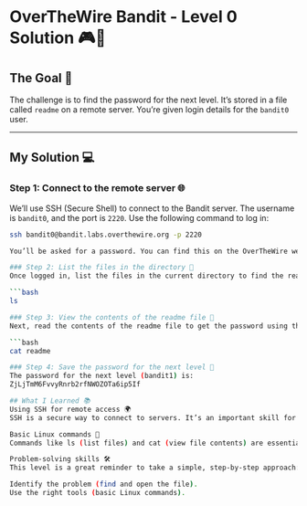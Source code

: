 # OverTheWire Bandit - Level 0 Solution 🎮🔐

## The Goal 🎯  
The challenge is to find the password for the next level. It’s stored in a file called `readme` on a remote server. You’re given login details for the `bandit0` user.  

---

## My Solution 💻  

### Step 1: Connect to the remote server 🌐  
We’ll use SSH (Secure Shell) to connect to the Bandit server. The username is `bandit0`, and the port is `2220`. Use the following command to log in:  

```bash
ssh bandit0@bandit.labs.overthewire.org -p 2220

You’ll be asked for a password. You can find this on the OverTheWire website or in the challenge instructions.

### Step 2: List the files in the directory 📂
Once logged in, list the files in the current directory to find the readme file using this command:

```bash
ls

### Step 3: View the contents of the readme file 📖
Next, read the contents of the readme file to get the password using the cat command:

```bash
cat readme

### Step 4: Save the password for the next level 🔑
The password for the next level (bandit1) is:
ZjLjTmM6FvvyRnrb2rfNWOZOTa6ip5If

## What I Learned 📚
Using SSH for remote access 🌍
SSH is a secure way to connect to servers. It’s an important skill for anyone working with servers or managing remote systems.

Basic Linux commands 🧭
Commands like ls (list files) and cat (view file contents) are essential tools for navigating and managing files on Linux.

Problem-solving skills 🛠️
This level is a great reminder to take a simple, step-by-step approach:

Identify the problem (find and open the file).
Use the right tools (basic Linux commands).
